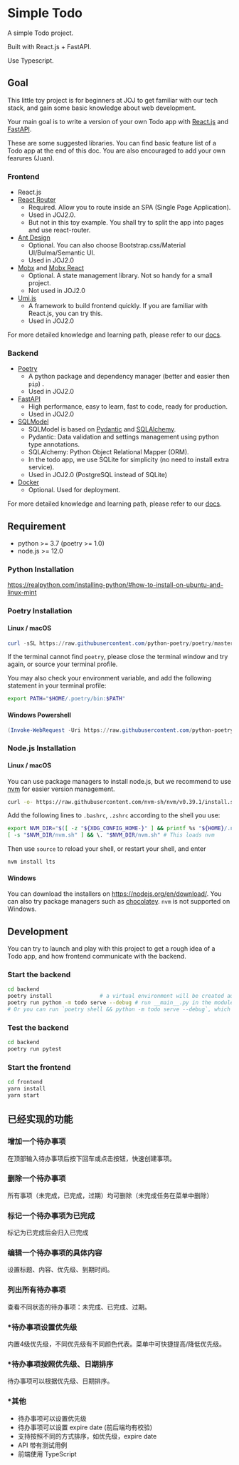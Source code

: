 # Simple Todo

A simple Todo project.

Built with React.js + FastAPI.

Use Typescript.

## Goal

This little toy project is for beginners at JOJ to get familiar with our tech stack, and gain some basic knowledge about web development.

Your main goal is to write a version of your own Todo app with [React.js](https://reactjs.org/) and [FastAPI](https://fastapi.tiangolo.com/).

These are some suggested libraries. You can find basic feature list of a Todo app at the end of this doc. You are also encouraged to add your own fearures (Juan).

### Frontend

* React.js
* [React Router](https://reactrouter.com/)
  * Required. Allow you to route inside an SPA (Single Page Application).
  * Used in JOJ2.0.
  * But not in this toy example. You shall try to split the app into pages and use react-router.
* [Ant Design](https://ant.design/index-cn)
  * Optional. You can also choose Bootstrap.css/Material UI/Bulma/Semantic UI.
  * Used in JOJ2.0
* [Mobx](https://mobx.js.org/README.html) and [Mobx React](https://github.com/mobxjs/mobx-react)
  * Optional. A state management library. Not so handy for a small project.
  * Not used in JOJ2.0
* [Umi.js](https://umijs.org/zh-CN)
  * A framework to build frontend quickly. If you are familiar with React.js, you can try this.
  * Used in JOJ2.0

For more detailed knowledge and learning path, please refer to our [docs](https://joint-online-judge.github.io/cattle/).

### Backend

* [Poetry](https://python-poetry.org/)
  * A python package and dependency manager (better and easier then `pip`) .
  * Used in JOJ2.0
* [FastAPI](https://fastapi.tiangolo.com/)
  * High performance, easy to learn, fast to code, ready for production.
  * Used in JOJ2.0
* [SQLModel](https://sqlmodel.tiangolo.com/)
  * SQLModel is based on [Pydantic](https://pydantic-docs.helpmanual.io/) and [SQLAlchemy](https://www.sqlalchemy.org/).
  * Pydantic: Data validation and settings management using python type annotations.
  * SQLAlchemy: Python Object Relational Mapper (ORM).
  * In the todo app, we use SQLite for simplicity (no need to install extra service).
  * Used in JOJ2.0 (PostgreSQL instead of SQLite)
* [Docker](https://docs.docker.com/get-started/overview/)
  * Optional. Used for deployment.

For more detailed knowledge and learning path, please refer to our [docs](https://joint-online-judge.github.io/horse/).


## Requirement

* python >= 3.7 (poetry >= 1.0)
* node.js >= 12.0

### Python Installation

https://realpython.com/installing-python/#how-to-install-on-ubuntu-and-linux-mint

### Poetry Installation

#### Linux / macOS

```powershell
curl -sSL https://raw.githubusercontent.com/python-poetry/poetry/master/get-poetry.py | python -
```

If the terminal cannot find `poetry`, please close the terminal window and try again, or source your terminal profile.

You may also check your environment variable, and add the following statement in your terminal profile:

```bash
export PATH="$HOME/.poetry/bin:$PATH"
```

#### Windows Powershell

```powershell
(Invoke-WebRequest -Uri https://raw.githubusercontent.com/python-poetry/poetry/master/get-poetry.py -UseBasicParsing).Content | python -
```

### Node.js Installation

#### Linux / macOS

You can use package managers to install node.js, but we recommend to use [nvm](https://nodejs.org/en/download/) for easier version management.

```bash
curl -o- https://raw.githubusercontent.com/nvm-sh/nvm/v0.39.1/install.sh | bash
```

Add the following lines to `.bashrc`, `.zshrc` according to the shell you use:
```bash
export NVM_DIR="$([ -z "${XDG_CONFIG_HOME-}" ] && printf %s "${HOME}/.nvm" || printf %s "${XDG_CONFIG_HOME}/nvm")"
[ -s "$NVM_DIR/nvm.sh" ] && \. "$NVM_DIR/nvm.sh" # This loads nvm
```

Then use `source` to reload your shell, or restart your shell, and enter
```bash
nvm install lts
```

#### Windows

You can download the installers on https://nodejs.org/en/download/. You can also try package managers such as [chocolatey](https://chocolatey.org/). `nvm` is not supported on Windows.



## Development

You can try to launch and play with this project to get a rough idea of a Todo app, and how frontend communicate with the backend.


### Start the backend

```bash
cd backend
poetry install               # a virtual environment will be created automatically
poetry run python -m todo serve --debug # run __main__.py in the module "todo" in debug mode (enable auto reloading), using the poetry environment
# Or you can run `poetry shell && python -m todo serve --debug`, which may run cmd in windows
```

### Test the backend

```bash
cd backend
poetry run pytest
```


### Start the frontend
```bash
cd frontend
yarn install
yarn start
```

## 已经实现的功能

### 增加一个待办事项

在顶部输入待办事项后按下回车或点击按钮，快速创建事项。

### 删除一个待办事项

所有事项（未完成，已完成，过期）均可删除（未完成任务在菜单中删除）

### 标记一个待办事项为已完成

标记为已完成后会归入已完成

### 编辑一个待办事项的具体内容

设置标题、内容、优先级、到期时间。

### 列出所有待办事项

查看不同状态的待办事项：未完成、已完成、过期。

### *待办事项设置优先级

内置4级优先级，不同优先级有不同颜色代表。菜单中可快捷提高/降低优先级。

### *待办事项按照优先级、日期排序

待办事项可以根据优先级、日期排序。


### *其他

* 待办事项可以设置优先级
* 待办事项可以设置 expire date (前后端均有校验)
* 支持按照不同的方式排序，如优先级，expire date
* API 带有测试用例
* 前端使用 TypeScript
